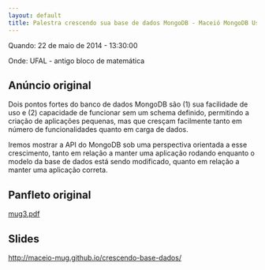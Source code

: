 ```yaml
---
layout: default
title: Palestra crescendo sua base de dados MongoDB - Maceió MongoDB User Group
---
```


Quando: 22 de maio de 2014 - 13:30:00

Onde: UFAL - antigo bloco de matemática

## Anúncio original

Dois pontos fortes do banco de dados MongoDB são (1) sua facilidade de uso e (2)
capacidade de funcionar sem um schema definido, permitindo a criação de
aplicações pequenas, mas que cresçam facilmente tanto em número de
funcionalidades quanto em carga de dados.

Iremos mostrar a API do MongoDB sob uma perspectiva orientada a esse
crescimento, tanto em relação a manter uma aplicação rodando enquanto o modelo
da base de dados está sendo modificado, quanto em relação a manter uma aplicação
correta.

## Panfleto original

[mug3.pdf](mug3.pdf)

## Slides

http://maceio-mug.github.io/crescendo-base-dados/
